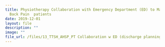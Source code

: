 ```yaml
---
title: Physiotherapy Collaboration with Emergency Department (ED) to Manage Low
  Back Pain  patients
date: 2019-12-01
layout: file
description: ""
image: ""
file_url: /files/13_TTSH_AHSP_PT Collaboration w ED (discharge planning)-combine.pdf
---
```

